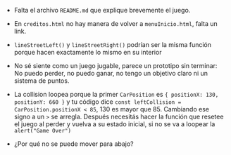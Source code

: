 - Falta el archivo `README.md` que explique brevemente el juego.

- En `creditos.html` no hay manera de volver a `menuInicio.html`, falta un link.

- `lineStreetLeft()` y `lineStreetRight()` podrían ser la misma función porque hacen exactamente lo mismo en su interior

- No sé siente como un juego jugable, parece un prototipo sin terminar: No puedo perder, no puedo ganar, no tengo un objetivo claro ni un sistema de puntos.

- La collision loopea porque la primer `CarPosition` es `{ positionX: 130, positionY: 660 }` y tu código dice `const leftCollision = CarPosition.positionX < 85`, 130 es mayor que 85. Cambiando ese signo a un `>` se arregla. Después necesitás hacer la función que resetee el juego al perder y vuelva a su estado inicial, si no se va a loopear la `alert("Game Over")`

- ¿Por qué no se puede mover para abajo?
